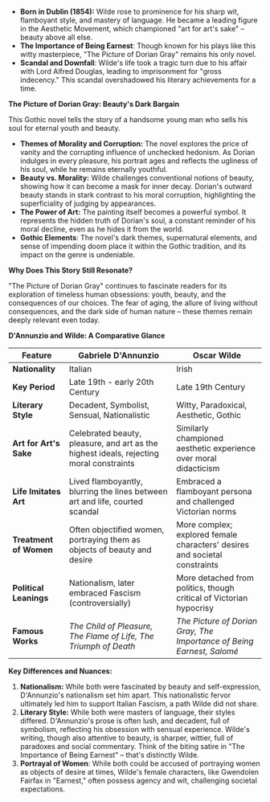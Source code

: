 
- **Born in Dublin (1854):** Wilde rose to prominence for his sharp wit, flamboyant style, and mastery of language. He became a leading figure in the Aesthetic Movement, which championed "art for art's sake" – beauty above all else.
- **The Importance of Being Earnest**: Though known for his plays like this witty masterpiece, "The Picture of Dorian Gray" remains his only novel.
- **Scandal and Downfall**: Wilde's life took a tragic turn due to his affair with Lord Alfred Douglas, leading to imprisonment for "gross indecency." This scandal overshadowed his literary achievements for a time.

  

**The Picture of Dorian Gray: Beauty's Dark Bargain**

  

This Gothic novel tells the story of a handsome young man who sells his soul for eternal youth and beauty.

  

- **Themes of Morality and Corruption:** The novel explores the price of vanity and the corrupting influence of unchecked hedonism. As Dorian indulges in every pleasure, his portrait ages and reflects the ugliness of his soul, while he remains eternally youthful.
- **Beauty vs. Morality:** Wilde challenges conventional notions of beauty, showing how it can become a mask for inner decay. Dorian's outward beauty stands in stark contrast to his moral corruption, highlighting the superficiality of judging by appearances.
- **The Power of Art:** The painting itself becomes a powerful symbol. It represents the hidden truth of Dorian's soul, a constant reminder of his moral decline, even as he hides it from the world.
- **Gothic Elements**: The novel's dark themes, supernatural elements, and sense of impending doom place it within the Gothic tradition, and its impact on the genre is undeniable.

  

**Why Does This Story Still Resonate?**

  

"The Picture of Dorian Gray" continues to fascinate readers for its exploration of timeless human obsessions: youth, beauty, and the consequences of our choices. The fear of aging, the allure of living without consequences, and the dark side of human nature – these themes remain deeply relevant even today.


**D'Annunzio and Wilde: A Comparative Glance**

  

|Feature|Gabriele D'Annunzio|Oscar Wilde|
|---|---|---|
|**Nationality**|Italian|Irish|
|**Key Period**|Late 19th - early 20th Century|Late 19th Century|
|**Literary Style**|Decadent, Symbolist, Sensual, Nationalistic|Witty, Paradoxical, Aesthetic, Gothic|
|**Art for Art's Sake**|Celebrated beauty, pleasure, and art as the highest ideals, rejecting moral constraints|Similarly championed aesthetic experience over moral didacticism|
|**Life Imitates Art**|Lived flamboyantly, blurring the lines between art and life, courted scandal|Embraced a flamboyant persona and challenged Victorian norms|
|**Treatment of Women**|Often objectified women, portraying them as objects of beauty and desire|More complex; explored female characters' desires and societal constraints|
|**Political Leanings**|Nationalism, later embraced Fascism (controversially)|More detached from politics, though critical of Victorian hypocrisy|
|**Famous Works**|_The Child of Pleasure, The Flame of Life, The Triumph of Death_|_The Picture of Dorian Gray, The Importance of Being Earnest, Salomé_|

  

**Key Differences and Nuances:**

  

1. **Nationalism:** While both were fascinated by beauty and self-expression, D'Annunzio's nationalism set him apart. This nationalistic fervor ultimately led him to support Italian Fascism, a path Wilde did not share.
2. **Literary Style:** While both were masters of language, their styles differed. D'Annunzio's prose is often lush, and decadent, full of symbolism, reflecting his obsession with sensual experience. Wilde's writing, though also attentive to beauty, is sharper, wittier, full of paradoxes and social commentary. Think of the biting satire in "The Importance of Being Earnest" – that's distinctly Wilde.
3. **Portrayal of Women**: While both could be accused of portraying women as objects of desire at times, Wilde's female characters, like Gwendolen Fairfax in "Earnest," often possess agency and wit, challenging societal expectations.